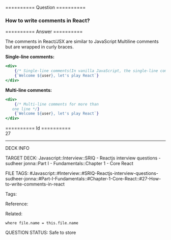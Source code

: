 ========== Question ==========  

### How to write comments in React?  

========== Answer ==========  

The comments in React/JSX are similar to JavaScript Multiline comments but are
wrapped in curly braces.

**Single-line comments:**

```jsx
<div>
    {/* Single-line comments(In vanilla JavaScript, the single-line comments are represented by double slash(//)) */}
    {`Welcome ${user}, let's play React`}
</div>
```

**Multi-line comments:**

```jsx
<div>
    {/* Multi-line comments for more than
   one line */}
    {`Welcome ${user}, let's play React`}
</div>
```

========== Id ==========  
27

---

DECK INFO

TARGET DECK: Javascript::Interview::SRIQ - Reactjs interview questions - sudheer jonna::Part I - Fundamentals::Chapter 1 - Core React

FILE TAGS: #Javascript::#Interview::#SRIQ-Reactjs-interview-questions-sudheer-jonna::#Part-I-Fundamentals::#Chapter-1-Core-React::#27-How-to-write-comments-in-react

Tags:

Reference:

Related:

```dataview
where file.name = this.file.name
```
QUESTION STATUS: Safe to store
